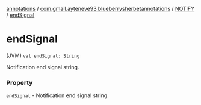 [annotations](../../index.md) / [com.gmail.ayteneve93.blueberrysherbetannotations](../index.md) / [NOTIFY](index.md) / [endSignal](./end-signal.md)

# endSignal

(JVM) `val endSignal: `[`String`](https://kotlinlang.org/api/latest/jvm/stdlib/kotlin/-string/index.html)

Notification end signal string.

### Property

`endSignal` - Notification end signal string.